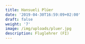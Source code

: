 ```yaml
---
title: Hansueli Plüer
date: '2019-04-30T16:59:09+02:00'
draft: false
weight: '7'
image: /img/uploads/pluer.jpg
description: Fluglehrer (FI)
---
```


